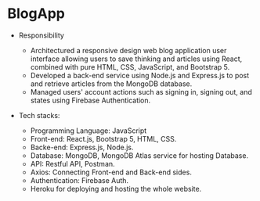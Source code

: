 # BlogApp
- Responsibility
  - Architectured a responsive design web blog application user interface allowing users to save thinking and articles using React, combined with pure HTML, CSS, JavaScript, and Bootstrap 5.
  - Developed a back-end service using Node.js and Express.js to post and retrieve articles from the MongoDB database.
  - Managed users' account actions such as signing in, signing out, and states using Firebase Authentication.

- Tech stacks:
  - Programming Language: JavaScript
  - Front-end: React.js, Bootstrap 5, HTML, CSS.
  - Backe-end: Express.js, Node.js.
  - Database: MongoDB, MongoDB Atlas service for hosting Database.
  - API: Restful API, Postman.
  - Axios: Connecting Front-end and Back-end sides.
  - Authentication: Firebase Auth.
  - Heroku for deploying and hosting the whole website.
